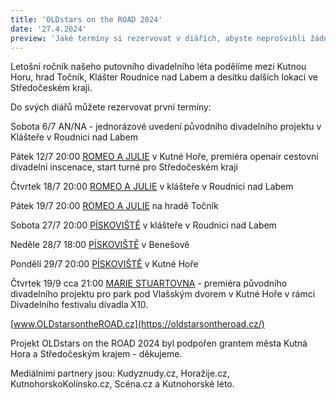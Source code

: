 ```yaml
---
title: 'OLDstars on the ROAD 2024'
date: '27.4.2024'
preview: 'Jaké termíny si rezervovat v diářích, abyste neprošvihli žádný z našich letních divadelních projektů?'
--- 
```

Letošní ročník našeho putovního divadelního léta podělíme mezi Kutnou Horu, hrad Točník, Klášter Roudnice nad Labem a desítku dalších lokací ve Středočeském kraji.


Do svých diářů můžete rezervovat první termíny:


Sobota 6/7 AN/NA - jednorázové uvedení původního divadelního projektu v Klášteře v Roudnici nad Labem


Pátek 12/7 20:00 [ROMEO A JULIE](https://www.oldstars.cz/repertoar/Romeo%20a%20Julie) v Kutné Hoře, premiéra openair cestovní divadelní inscenace, start turné pro Středočeském kraji 

Čtvrtek 18/7 20:00 [ROMEO A JULIE](https://www.oldstars.cz/repertoar/Romeo%20a%20Julie) v klášteře v Roudnici nad Labem

Pátek 19/7 20:00 [ROMEO A JULIE](https://www.oldstars.cz/repertoar/Romeo%20a%20Julie) na hradě Točník

Sobota 27/7 20:00 [PÍSKOVIŠTĚ](https://www.oldstars.cz/repertoar/P%C3%ADskovi%C5%A1t%C4%9B) v klášteře v Roudnici nad Labem

Neděle 28/7 18:00 [PÍSKOVIŠTĚ](https://www.oldstars.cz/repertoar/P%C3%ADskovi%C5%A1t%C4%9B) v Benešově

Pondělí 29/7 20:00 [PÍSKOVIŠTĚ](https://www.oldstars.cz/repertoar/P%C3%ADskovi%C5%A1t%C4%9B) v Kutné Hoře


Čtvrtek 19/9 cca 21:00 [MARIE STUARTOVNA](https://www.oldstars.cz/repertoar/Marie%20Stuartovna) - premiéra původního divadelního projektu pro park pod Vlašským dvorem v Kutné Hoře v rámci Divadelního festivalu divadla X10.


[www.OLDstarsontheROAD.cz](https://oldstarsontheroad.cz/) 

Projekt OLDstars on the ROAD 2024 byl podpořen grantem města Kutná Hora a Středočeským krajem - děkujeme.

Mediálními partnery jsou: Kudyznudy.cz, Horažije.cz, KutnohorskoKolínsko.cz, Scéna.cz a Kutnohorské léto.
